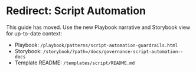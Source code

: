 # Redirect: Script Automation

This guide has moved. Use the new Playbook narrative and Storybook view for up-to-date context:

- Playbook: `/playbook/patterns/script-automation-guardrails.html`
- Storybook: `/storybook/?path=/docs/governance-script-automation--docs`
- Template README: `/templates/script/README.md`
